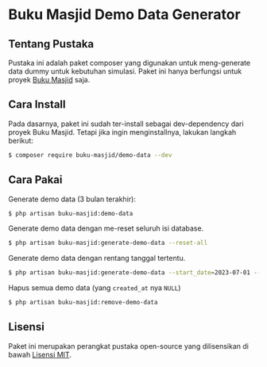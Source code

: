 # Buku Masjid Demo Data Generator

## Tentang Pustaka

Pustaka ini adalah paket composer yang digunakan untuk meng-generate data dummy untuk kebutuhan simulasi. Paket ini hanya berfungsi untuk proyek [Buku Masjid](https://github.com/buku-masjid/buku-masjid) saja.

## Cara Install

Pada dasarnya, paket ini sudah ter-install sebagai dev-dependency dari proyek Buku Masjid. Tetapi jika ingin menginstallnya, lakukan langkah berikut: 

```bash
$ composer require buku-masjid/demo-data --dev
```

## Cara Pakai

Generate demo data (3 bulan terakhir):

```bash
$ php artisan buku-masjid:demo-data
```

Generate demo data dengan me-reset seluruh isi database.

```bash
$ php artisan buku-masjid:generate-demo-data --reset-all
```

Generate demo data dengan rentang tanggal tertentu.

```bash
$ php artisan buku-masjid:generate-demo-data --start_date=2023-07-01 --end_date=2023-10-31
```

Hapus semua demo data (yang `created_at` nya `NULL`)

```bash
$ php artisan buku-masjid:remove-demo-data
```

## Lisensi

Paket ini merupakan perangkat pustaka open-source yang dilisensikan di bawah [Lisensi MIT](LICENSE).
